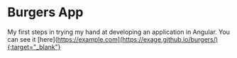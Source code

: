 # Burgers App
My first steps in trying my hand at developing an application in Angular.
You can see it [here](https://example.com](https://exage.github.io/burgers/){:target="_blank"}
